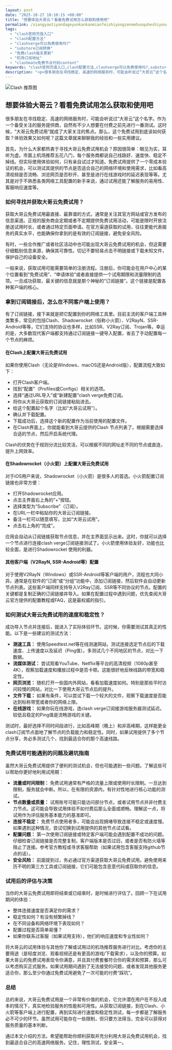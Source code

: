 ```yaml
---
layout: post
date: "2025-10-27 10:10:15 +08:00"
title: "想要体验大哥云？看看免费试用怎么获取和使用吧"
permalink: /xiangyaotiyandageyunkankanmianfeishiyongzenmehuoquheshiyongba/
tags:
  - "clash官网充值入口"
  - "clash配置方法"
  - "clashverge可以免费使用吗?"
  - "substore订阅转换"
  - "免费clash每天更新"
  - "机场订阅地址"
  - "clashmate免费节点代码content"
keywords: "clash官网充值入口,clash配置方法,clashverge可以免费使用吗?,substore订阅转换,免费clash每天更新,机场订阅地址,clashmate免费节点代码content"
description: "<p>很多朋友在寻找稳定、高速的网络服务时，可能会听说过“大哥云”这个名字。作为一个备受关注的服务提供商，自然有不少人想要在付费之前先进行一番测试。这时候，“大哥云免费试用”就成了大家关注的焦点。那么，这个免费试用到底该如何获取？体验效果又如何呢？这篇文章就来聊聊我的经验和一些实用建议。</p>"
---
```


![Clash 推荐图](https://clashjd.github.io/assets/img/tiktok机场推荐.png)

## 想要体验大哥云？看看免费试用怎么获取和使用吧

<p>很多朋友在寻找稳定、高速的网络服务时，可能会听说过“大哥云”这个名字。作为一个备受关注的服务提供商，自然有不少人想要在付费之前先进行一番测试。这时候，“大哥云免费试用”就成了大家关注的焦点。那么，这个免费试用到底该如何获取？体验效果又如何呢？这篇文章就来聊聊我的经验和一些实用建议。</p>
<p>首先，为什么大家都热衷于寻找大哥云免费试用机会？原因很简单：眼见为实，耳听为虚。市面上机场推荐五花八门，每个服务商都说自己线路好、速度快、稳定不掉线。但实际使用体验如何，只有亲自试过才知道。免费试用提供了一个零成本验证的机会，可以测试其提供的节点是否适合自己的网络环境和使用需求，比如看高清视频是否流畅、浏览网页是否秒开、甚至是进行在线游戏时的延迟表现等等。尤其是对于不熟悉各类网络工具配置的新手来说，通过试用还能了解服务的易用性、客服响应速度等。</p>
<h3>如何寻找并获取大哥云免费试用？</h3>
<p>获取大哥云免费试用最直接、最靠谱的方式，通常是关注其官方网站或官方发布的信息渠道。正规的服务商会定期或者不定期提供免费试用活动，可能是限时开放注册送试用时长，或者通过特定页面申请。在官方渠道获取的试用，往往更能代表服务的真实水平，也能确保你拿到的是有效的订阅链接，避免安全风险。</p>
<p>有时，一些合作推广或者社区活动中也可能出现大哥云免费试用的机会，但这需要仔细甄别信息来源，确保其可靠性。切记不要轻易点击不明链接或下载未知文件，保护自己的设备安全。</p>
<p>一般来说，获取试用可能需要简单的注册流程。注册后，你可能会在用户中心的某个位置看到“免费试用”、“申请体验”或者直接提供一个试用期限和流量限制的选项。一旦成功获取，最关键的信息就是那个神秘的“订阅链接”。这个链接是配置各种客户端的核心。</p>
<h3>拿到订阅链接后，怎么在不同客户端上使用？</h3>
<p>有了订阅链接，接下来就是把它配置到你的网络工具里。目前主流的客户端工具种类繁多，常见的包括Clash、Shadowrocket（俗称小火箭）、V2RayN、SSR-Android等等，它们支持的协议也多样，比如SSR、V2Ray订阅、Trojan等。幸运的是，大多数现代客户端都支持通过订阅链接一键导入配置，省去了手动配置每一个节点的麻烦。</p>
<h4>在Clash上配置大哥云免费试用</h4>
<p>如果你使用Clash（无论是Windows、macOS还是Android版），配置流程大致如下：</p>
<ul>
<li>打开Clash客户端。</li>
<li>找到“配置”（Profiles或Configs）相关的选项。</li>
<li>选择“通过URL导入”或“新建配置”clash verge免费订阅。</li>
<li>将你从大哥云获取的订阅链接粘贴进去。</li>
<li>给这个配置起个名字（比如“大哥云试用”）。</li>
<li>确认并下载配置。</li>
<li>下载成功后，选择这个新的配置作为当前使用的配置文件。</li>
<li>在Clash界面上，你就能看到大哥云提供的Clash 节点列表了。根据需要选择合适的节点，然后开启系统代理。</li>
</ul>
<p>Clash的优势在于规则分流比较灵活，可以根据不同的网址走不同的节点或直连，提升上网效率。</p>
<h4>在Shadowrocket（小火箭）上配置大哥云免费试用</h4>
<p>对于iOS用户来说，Shadowrocket（小火箭）是很多人的首选。小火箭配置订阅链接也非常方便：</p>
<ul>
<li>打开Shadowrocket应用。</li>
<li>点击主界面右上角的“+”按钮。</li>
<li>选择类型为“Subscribe”（订阅）。</li>
<li>在URL一栏中粘贴你的大哥云订阅链接。</li>
<li>备注一栏可以随意填写，比如“大哥云试用”。</li>
<li>点击右上角的“完成”。</li>
</ul>
<p>应用会自动从订阅链接获取节点信息，并在主界面显示出来。这时，你就可以选择一个节点进行连接clash verge订阅链接测试了。小火箭使用体验友好，功能也比较全面，是进行Shadowrocket 使用的利器。</p>
<h4>其他客户端（V2RayN, SSR-Android等）配置</h4>
<p>对于使用V2RayN（Windows）或SSR-Android等客户端的用户，流程也大同小异。通常是在软件的“订阅”或“分组”功能中，添加订阅链接，然后软件会自动更新节点列表。这些客户端同样支持导入V2Ray订阅、SSR等不同协议的节点。配置的关键都是复制正确的订阅链接并导入。如果在配置过程中遇到问题，优先查阅大哥云官方提供的配置教程或FAQ，这是最权威的指引。</p>
<h3>如何测试大哥云免费试用的速度和稳定性？</h3>
<p>成功导入节点并连接后，就进入了实际体验环节。这时候，你需要测试其真正的性能。以下是一些建议的测试方法：</p>
<ul>
<li><strong>测速工具：</strong> 使用Speedtest.net等在线测速网站，测试连接选定节点后的下载速度、上传速度以及延迟（Ping值）。多测试几个不同地区的节点，对比一下数据。</li>
<li><strong>流媒体测试：</strong> 尝试观看YouTube、Netflix等平台的高清视频（1080p甚至4K），观察加载速度和播放过程中是否卡顿。这能很好地反映线路的带宽和稳定性。</li>
<li><strong>网页浏览：</strong> 随机打开一些国内外网站，看看加载速度如何。特别是那些平时访问较慢的网站，对比一下使用大哥云节点后的提升。</li>
<li><strong>文件下载：</strong> 如果有条件，可以尝试下载一个较大的文件，观察下载速度是否能达到标称带宽或者你的网络上限。</li>
<li><strong>在线游戏：</strong> 如果你玩在线游戏，连clash verge订阅接游戏服务器测试延迟。较低且稳定的Ping值是流畅游戏的关键。</li>
</ul>
<p>测试时，最好选择不同时间段进行，比如高峰期（晚上）和非高峰期，这样能更全clash订阅节点面地了解节点的负载能力和稳定性。同时，如果试用提供了多个节点分享，务必多测试几个，找到最适合你的那个高速线路。</p>
<h3>免费试用可能遇到的问题及避坑指南</h3>
<p>虽然大哥云免费试用提供了便利的测试机会，但也可能遇到一些问题。了解这些可以帮助你更好地利用试用期：</p>
<ul>
<li><strong>流量或时间限制：</strong> 免费试用通常有严格的流量上限或使用时长限制。一旦达到限制，服务就会中断。所以，在有限的资源内，有针对性地进行核心功能的测试。</li>
<li><strong>节点数量或质量：</strong> 试用账号可能只能访问部分节点，或者试用节点并非付费主力节点。这可能会导致试用体验不如付费后那么全面或顺畅。理解这一点，将试用作为评估服务基本能力的基准即可。</li>
<li><strong>连接不稳定：</strong> 免费节点使用者多，可能会出现拥堵导致连接不稳定或速度慢。如果遇到这种情况，尝试切换到试用提供的其他节点试试看。</li>
<li><strong>配置问题：</strong> 第一次使用订阅链接或特定客户端可能会遇到配置不成功的问题。仔细检查订阅链接是否完整复制，客户端版本是否过旧，或者是否有防火墙等阻止了连接。参考官方教程或寻求客服帮助（如果试用包含客服支持github节点的话）。</li>
<li><strong>安全风险：</strong> 前面提到过，务必通过官方渠道获取大哥云免费试用。避免使用来历不明的第三方工具或订阅链接，它们可能包含恶意代码或窃取你的信息。</li>
</ul>
<h3>试用后的评估与决策</h3>
<p>当你的大哥云免费试用即将结束或已结束时，是时候进行评估了。回顾一下在试用期间的体验：</p>
<ul>
<li>整体连接速度是否满足你的需求？</li>
<li>稳定性如何？有没有频繁掉线？</li>
<li>在不同设备和网络环境下表现如何？</li>
<li>配置过程是否简单易懂？</li>
<li>如果你联系过客服（如果试用支持），他们的响应速度和专业性如何？</li>
</ul>
<p>将大哥云的试用体验与其他你了解或试用过的机场推荐服务进行对比。考虑你的主要用途（是轻度浏览、观看视频还是有更高的游戏/下载需求），以及你的预算。如果大哥云的免费试用表现令你满意，并且其付费套餐符合你的需求和预算，那么可以考虑购买正式服务。如果试用期间遇到了无法接受的问题，或者发现其他服务更适合你，那么至少你通过免费试用避免了一次可能的付费“踩坑”。</p>
<h3>总结</h3>
<p>总的来说，大哥云免费试用是一个非常有价值的机会，它允许潜在用户在不投入成本的情况下，真实地检验服务的性能和可用性。从获取订阅链接，到在Clash、小火箭等客户端上进行配置，再到实际进行速度和稳定性测试，每一步都是了解服务必不可少的环节。虽然试用可能存在一些限制，但只要方法得当，完全可以获得对服务质量的基本判断。</p>
<p>通过本文介绍的方法，希望能帮助你顺利获取并充分利用大哥云免费试用机会，找到最适合自己的高速网络服务。记住，理性测试，安全第一。</p>